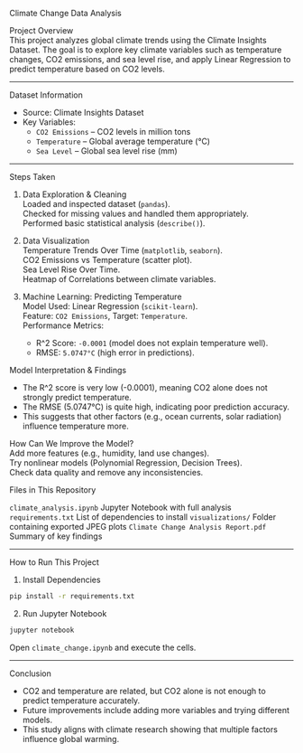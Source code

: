

Climate Change Data Analysis  

 Project Overview  
This project analyzes global climate trends using the Climate Insights Dataset. The goal is to explore key climate variables such as temperature changes, CO2 emissions, and sea level rise, and apply Linear Regression to predict temperature based on CO2 levels.  

---

Dataset Information  
- Source: Climate Insights Dataset  
- Key Variables:  
  - `CO2 Emissions` – CO2 levels in million tons  
  - `Temperature` – Global average temperature (°C)  
  - `Sea Level` – Global sea level rise (mm)  

---

Steps Taken  

1. Data Exploration & Cleaning  
Loaded and inspected dataset (`pandas`).  
Checked for missing values and handled them appropriately.  
Performed basic statistical analysis (`describe()`).  

2. Data Visualization  
Temperature Trends Over Time (`matplotlib`, `seaborn`).  
CO2 Emissions vs Temperature (scatter plot).  
Sea Level Rise Over Time.  
Heatmap of Correlations between climate variables.  

3. Machine Learning: Predicting Temperature  
Model Used: Linear Regression (`scikit-learn`).  
Feature: `CO2 Emissions`, Target: `Temperature`.  
Performance Metrics:  
   - R^2 Score: `-0.0001` (model does not explain temperature well).  
   - RMSE: `5.0747°C` (high error in predictions).  


 Model Interpretation & Findings  
- The R^2 score is very low (-0.0001), meaning CO2 alone does not strongly predict temperature.  
- The RMSE (5.0747°C) is quite high, indicating poor prediction accuracy.  
- This suggests that other factors (e.g., ocean currents, solar radiation) influence temperature more.  

How Can We Improve the Model?  
Add more features (e.g., humidity, land use changes).  
Try nonlinear models (Polynomial Regression, Decision Trees).  
Check data quality and remove any inconsistencies.  


 Files in This Repository  

`climate_analysis.ipynb` Jupyter Notebook with full analysis
`requirements.txt` List of dependencies to install
`visualizations/` Folder containing exported JPEG plots
`Climate Change Analysis Report.pdf` Summary of key findings

---

How to Run This Project  
1. Install Dependencies  
```bash
pip install -r requirements.txt
```

2. Run Jupyter Notebook  
```bash
jupyter notebook
```
Open `climate_change.ipynb` and execute the cells.

---

Conclusion  
- CO2 and temperature are related, but CO2 alone is not enough to predict temperature accurately.  
- Future improvements include adding more variables and trying different models.  
- This study aligns with climate research showing that multiple factors influence global warming.  
